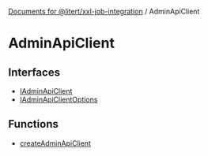 [Documents for @litert/xxl-job-integration](../index.md) / AdminApiClient

# AdminApiClient

## Interfaces

- [IAdminApiClient](interfaces/IAdminApiClient.md)
- [IAdminApiClientOptions](interfaces/IAdminApiClientOptions.md)

## Functions

- [createAdminApiClient](functions/createAdminApiClient.md)

